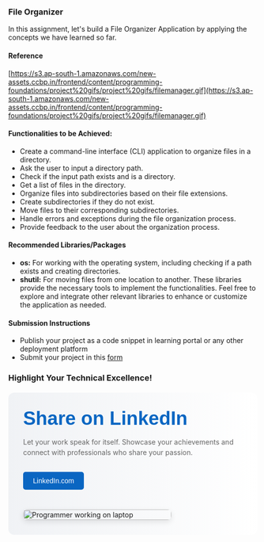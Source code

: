 ### File Organizer 

In this assignment, let's build a File Organizer  Application by applying the concepts we have learned so far.

#### Reference

[https://s3.ap-south-1.amazonaws.com/new-assets.ccbp.in/frontend/content/programming-foundations/project%20gifs/project%20gifs/filemanager.gif](https://s3.ap-south-1.amazonaws.com/new-assets.ccbp.in/frontend/content/programming-foundations/project%20gifs/project%20gifs/filemanager.gif)

#### Functionalities to be Achieved:

- Create a command-line interface (CLI) application to organize files in a directory.
- Ask the user to input a directory path.
- Check if the input path exists and is a directory.
- Get a list of files in the directory.
- Organize files into subdirectories based on their file extensions.
- Create subdirectories if they do not exist.
- Move files to their corresponding subdirectories.
- Handle errors and exceptions during the file organization process.
- Provide feedback to the user about the organization process.


#### Recommended Libraries/Packages

- **os:** For working with the operating system, including checking if a path exists and creating directories.
- **shutil:** For moving files from one location to another.
These libraries provide the necessary tools to implement the functionalities. Feel free to explore and integrate other relevant libraries to enhance or customize the application as needed.



#### Submission Instructions

- Publish your project as a code snippet in learning portal or any other deployment platform
- Submit your project in this [form]()

### Highlight Your Technical Excellence!

<MultiLineNote>
<div style="display: flex; flex-wrap: wrap; gap: 40px; padding: 30px; background: linear-gradient(to right, #f0f2f5, #ffffff); border-radius: 12px; max-width: 1200px; margin: 20px auto;">
    <div style="flex: 1 1 300px;">
        <h2 style="font-family: Arial, sans-serif; color: #0a66c2; margin: 0 0 15px 0; font-size: clamp(1.5rem, 4vw, 2.5rem);">Share on LinkedIn</h2>
        <p style="color: #666; line-height: 1.5;">Let your work speak for itself. Showcase your achievements and connect with professionals who share your passion.</p>
        <a href="https://www.linkedin.com" 
           style="display: inline-block; margin-top: 15px; padding: 10px 20px; background-color: #0a66c2; color: white; text-decoration: none; border-radius: 5px; font-family: Arial, sans-serif;">
            LinkedIn.com
        </a>
    </div>
    <div style="flex: 0 1 300px;">
        <img src="https://res.cloudinary.com/dpvbaiyus/image/upload/v1730870613/programmer-work-laptop-computer-website-code-program-concept_133260-5402_ffsbmo.avif" 
             style="width: 100%; height: auto; border-radius: 8px; box-shadow: 0 4px 12px rgba(0,0,0,0.1);" 
             alt="Programmer working on laptop">
    </div>
</div>
</MultiLineNote>
